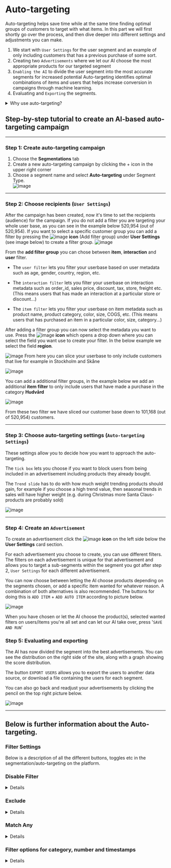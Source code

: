 # Auto-targeting
Auto-targeting helps save time while at the same time finding optimal groups of customers to target with what items. In this part we will first shortly go over the process, and then dive deeper into different settings and adjustments you can make.

1. We start with `User Settings` for the user segment and an example of only including customers that has a previous purchase of some sort.
2. Creating two `Advertisements` where we let our AI choose the most appropriate products for our targeted segment
3. `Enabling the AI` to divide the user segment into the most accurate segments for increased potential
Auto-targeting identifies optimal combinations of items and users that helps increase conversion in campaigns through machine learning. 
4. Evaluating and `Exporting` the segments.


<details class="optional-class"><summary>Why use auto-targeting?</summary>
<p>

You can use Infobaleens auto-targering AI to answer the below questions:  
<ul>
  <li>What products should I use in my targeted campaign to a specific customer group?</li>
</ul>

Infobaleens AI ranks the products based on what products are most likely to trigger a purchase given the selected group of customers.

<ul>
  <li>Which customers should I send a campaign with specific products to?</li>
</ul>

Infobaleens AI ranks the users based on who are most probable to make a purchase given the products in your campaign. 
Using this information you can avoid sending email to customers that would consider it spam by only selecting customers that show the highest affinity to the product you want to promote.


</p></details>




## Step-by-step tutorial to create an AI-based auto-targeting campaign
---

### Step 1: Create auto-targeting campaign

1. Choose the **Segmentations** tab
2. Create a new auto-targeting campaign by clicking the + icon in the upper right corner
3. Choose a segment name and select **Auto-targeting** under Segment Type.    
![image](https://user-images.githubusercontent.com/102239423/204833365-0717d94e-5693-4dad-89e7-1e0783da967f.png)

---

### Step 2: Choose recipients (`User Settings`)
After the campaign has been created, now it's time to set the recipients (audience) for the campaign. If you do not add a filter you are targeting your whole user base, as you can see in the example below 520,954 (out of 520,954). If you want to select a specific customer group you can add a filter by pressing the 
![image](https://user-images.githubusercontent.com/102239423/205064839-2c46f643-64e7-4767-b84a-4e54c809ae47.png) **icon** (Add filter group) under **User Settings** (see image below) to create a filter group. 
![image](https://user-images.githubusercontent.com/103515314/206199028-2af76fdd-fd30-44b7-a619-40dc93ec46dc.png)

From the **add filter group** you can chose between **item**, **interaction** and **user** filter.

- The `user filter` lets you filter your userbase based on user metadata such as age, gender, country, region, etc. 

- The `interaction filter` lets you filter your userbase on interaction metadata such as order_id, sales price, discount, tax, store, freight etc. (This means users that has made an interaction at a particular store or discount...)

- The `item filter` lets you filter your userbase on item metadata such as product name, product category, color, size, COGS, etc. (This means users that has purchased an item in a particular color, size, category...)

After adding a filter group you can now select the metadata you want to use. Press the 
![image](https://user-images.githubusercontent.com/102239423/205067080-53e29d68-08bf-4562-acb1-bf61c3b5239d.png) 
**icon** which opens a drop down where you can select the field you want use to create your filter. In the below example we select the field **region**.

![image](https://user-images.githubusercontent.com/102239423/205066679-89a8038b-bd48-4331-9ed3-c80b5712471a.png)
From here you can slice your userbase to only include customers that live for example in Stockholm and Skåne

![image](https://user-images.githubusercontent.com/102239423/205075739-06b4e533-9538-44c7-b710-fb9046f6a8e5.png)

You can add a additional filter groups, 
in the example below we add an additional **item filter**  to only include users that have made a purchase in the category **Hudvård**

![image](https://user-images.githubusercontent.com/102239423/205079344-6eed2b66-39c5-4622-8be0-5d87ff62c161.png)

From these two filter we have sliced our customer base down to 101,168 (out of 520,954) customers.

---

### Step 3: Choose auto-targeting settings (`Auto-targeting Settings`)
These settings allow you to decide how you want to approach the auto-targeting. 

The `tick box` lets you choose if you want to block users from being included in an advertisement including products they already bought.

The `Trend slide` has to do with how much weight trending products should gain, for example if you choose a high trend value, then seasonal trends in sales will have higher weight (e.g. during Christmas more Santa Claus-products are probably sold)

![image](https://user-images.githubusercontent.com/102239423/205098283-6adcf884-7437-49cd-9366-d244d9c02e53.png)

---

### Step 4: Create an `Advertisement` 

To create an advertisement click the ![image](https://user-images.githubusercontent.com/102239423/205064839-2c46f643-64e7-4767-b84a-4e54c809ae47.png) **icon** on the left side below the **User Settings** card section. 

For each advertisement you choose to create, you can use different filters. The filters on each advertisement is unique for that advertisement and allows you to target a sub-segments within the segment you got after step 2, `User Settings` for each different advertisement. 

You can now choose between letting the AI choose products depending on the segments chosen, or add a specific item wanted for whatever reason. A combination of both alternatives is also recommended. The buttons for doing this is `ADD ITEM` + `ADD AUTO ITEM` according to picture below.

![image](https://user-images.githubusercontent.com/103515314/206189430-0874b76a-f2e3-4e17-aa80-07137785da5f.png)

When you have chosen or let the AI choose the product(s), selected wanted filters on users/items you're all set and can let our AI take over, press '`SAVE AND RUN`' 

### Step 5: Evaluating and exporting

The AI has now divided the segment into the best advertisements. You can see the distribution on the right side of the site, along with a graph showing the score distribution. 

The button `EXPORT USERS` allows you to export the users to another data source, or download a file containing the users for each segment.

You can also go back and readjust your advertisements by clicking the pencil on the top right picture below.

![image](https://user-images.githubusercontent.com/103515314/206197310-74b2fdc2-71eb-440b-ba61-889dc049b612.png)




---
## Below is further information about the Auto-targeting.
### Filter Settings
Below is a description of all the different buttons, toggles etc in the segmentation/auto-targeting on the platform.

### Disable Filter

<details class="optional-class"><summary>Details</summary>
<p>

By toggling <b>Enable filter</b> (see figure below) you can disable the whole filter group. This can be used to easier see the effect a filter has on the customer base.

<img width="846" alt="Screenshot 2022-06-28 at 14 41 45" src="https://user-images.githubusercontent.com/102239423/205082010-8a7a44b0-8649-4a2e-bec5-727cda9e35f8.png">
</p></details>

### Exclude

<details class="optional-class"><summary>Details</summary>
<p>

By toggling <b>Exclude</b> (see figure below) you invert the filter. In this example this means we are looking at customers that live in Stockholm or Skåne, that <b>HAS NOT</b> made a purchase in the category Hudvård

We can also chose to exclude on the <b>item</b> level instead of on the <b>interaction</b> level (see below). In this example this means we are looking att customers that live in Stockholm or Skåne that <b>HAS</b> made a purchase in any category <b>Except</b> in the category Hudvård.

<img width="846" alt="Screenshot 2022-06-28 at 14 41 45" src="https://user-images.githubusercontent.com/102239423/205082718-285808b5-fb9c-40dd-90ae-d26b9860119a.png">
</p></details>

### Match Any

<details class="optional-class"><summary>Details</summary>
<p>

By toggling <b>Match</b> Any** (see figure below) you change how the filtergroups interact from <b>AND</b> to <b>OR</b>. when <b>Match Any</b> is not active only the users that fill the criterias of <b>ALL</b> the filter groups are included.
By activating <b>Match Any</b> users that fill the criterias of <b>ANY</b> filter is included

<img width="846" alt="Screenshot 2022-06-28 at 14 41 45" src="https://user-images.githubusercontent.com/102239423/205088668-8a746db4-feda-4e8f-b84a-b61443ed52db.png">
</p></details>


### Filter options for category, number and timestamps

<details class="optional-class"><summary>Details</summary>
<p>

In the datamodel you can assign different roles to a field depending on how it should behave. 

A <b>category</b> behaves like a string (text) this means you can create a filter that include all fields that contains a certain text.

With a <b>Number</b> you can create filters that are larger or smaller than the field. 

With a <b>Timestamp</b> you can use the date format to filter on dates larger than ex. 2022-10-10.

<h4 id="category-options">Category options</h4>
<ul>
<li>Equals </li>
<li>Not equals</li>
<li>In</li>
<li>Not in</li>
<li>Starts with</li>
<li>Not starts with</li>
<li>Is empty</li>
<li>Is not empty</li>
<li>Contains</li>
</ul>
<h4 id="number-options">Number options</h4>
<ul>
<li>Equals</li>
<li>Not Equals</li>
<li>Less than</li>
<li>Greater than</li>
<li>Less than or equals</li>
<li>Greater than or equals</li>
<li>Between</li>
<li>Not between</li>
</ul>
<h4 id="timestamp-options">Timestamp options</h4>
<ul>
<li>Between</li>
<li>Not between</li>
<li>Equals</li>
<li>Not equals</li>
<li>Before</li>
<li>After</li>
</ul>


</p></details>






